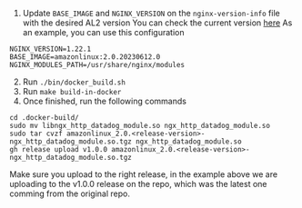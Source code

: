 1. Update `BASE_IMAGE` and `NGINX_VERSION` on the `nginx-version-info` file with the desired AL2 version
You can check the current version [here](https://docs.aws.amazon.com/elasticbeanstalk/latest/platforms/platform-history-docker.html)
As an example, you can use this configuration

``` nginx-version-info
NGINX_VERSION=1.22.1
BASE_IMAGE=amazonlinux:2.0.20230612.0
NGINX_MODULES_PATH=/usr/share/nginx/modules
```

2. Run `./bin/docker_build.sh`
3. Run `make build-in-docker`
4. Once finished, run the following commands
```
cd .docker-build/
sudo mv libngx_http_datadog_module.so ngx_http_datadog_module.so
sudo tar cvzf amazonlinux_2.0.<release-version>-ngx_http_datadog_module.so.tgz ngx_http_datadog_module.so
gh release upload v1.0.0 amazonlinux_2.0.<release-version>-ngx_http_datadog_module.so.tgz
```
Make sure you upload to the right release, in the example above we are uploading to the v1.0.0 release on the repo, which was the latest one comming from the original repo.
